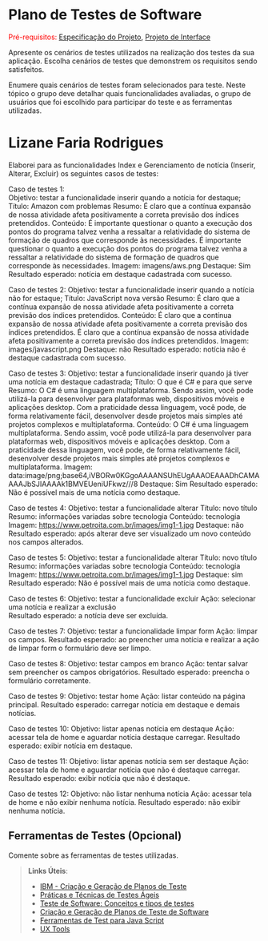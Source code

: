 # Plano de Testes de Software

<span style="color:red">Pré-requisitos: <a href="2-Especificação do Projeto.md"> Especificação do Projeto</a></span>, <a href="3-Projeto de Interface.md"> Projeto de Interface</a>

Apresente os cenários de testes utilizados na realização dos testes da sua aplicação. Escolha cenários de testes que demonstrem os requisitos sendo satisfeitos.

Enumere quais cenários de testes foram selecionados para teste. Neste tópico o grupo deve detalhar quais funcionalidades avaliadas, o grupo de usuários que foi escolhido para participar do teste e as ferramentas utilizadas.

# Lizane Faria Rodrigues
Elaborei para as funcionalidades Index e Gerenciamento de notícia (Inserir, Alterar, Excluir) os seguintes casos de testes:

Caso de testes 1:
<br />
Objetivo: testar a funcionalidade inserir quando a notícia for destaque;
Título: Amazon com problemas
Resumo: É claro que a contínua expansão de nossa atividade afeta positivamente a correta previsão dos índices pretendidos.
Conteúdo: É importante questionar o quanto a execução dos pontos do programa talvez venha a ressaltar a relatividade do sistema de formação de quadros que corresponde às necessidades.
É importante questionar o quanto a execução dos pontos do programa talvez venha a ressaltar a relatividade do sistema de formação de quadros que corresponde às necessidades.
Imagem: imagens/aws.png
Destaque: Sim
Resultado esperado: notícia em destaque cadastrada com sucesso.

Caso de testes 2:
Objetivo: testar a funcionalidade inserir quando a notícia não 
for estaque;
Título: JavaScript nova versão
Resumo: É claro que a contínua expansão de nossa atividade afeta positivamente a correta previsão dos índices pretendidos.
Conteúdo: É claro que a contínua expansão de nossa atividade afeta positivamente a correta previsão dos índices pretendidos.
É claro que a contínua expansão de nossa atividade afeta positivamente a correta previsão dos índices pretendidos.
Imagem: images/javascript.png 
Destaque: não
Resultado esperado: notícia não é destaque cadastrada com sucesso.

Caso de testes 3:
Objetivo: testar a funcionalidade inserir quando já tiver uma notícia em destaque cadastrada;
Título: O que é C# e para que serve
Resumo: O C# é uma linguagem multiplataforma. Sendo assim, você pode utilizá-la para desenvolver para plataformas web, dispositivos móveis e aplicações desktop. Com a praticidade dessa linguagem, você pode, de forma relativamente fácil, desenvolver desde projetos mais simples até projetos complexos e multiplataforma.
Conteúdo: O C# é uma linguagem multiplataforma. Sendo assim, você pode utilizá-la para desenvolver para plataformas web, dispositivos móveis e aplicações desktop. Com a praticidade dessa linguagem, você pode, de forma relativamente fácil, desenvolver desde projetos mais simples até projetos complexos e multiplataforma.
Imagem: data:image/png;base64,iVBORw0KGgoAAAANSUhEUgAAAOEAAADhCAMAAAAJbSJIAAAAk1BMVEUeniUFkwz///8
Destaque: Sim
Resultado esperado: Não é possível mais de uma notícia como destaque.

Caso de testes 4:
Objetivo: testar a funcionalidade alterar
Título: novo título
Resumo: informações variadas sobre tecnologia
Conteúdo: tecnologia
Imagem: https://www.petroita.com.br/images/img1-1.jpg
Destaque: não
Resultado esperado: após alterar deve ser visualizado um novo conteúdo nos campos alterados.

Caso de testes 5:
Objetivo: testar a funcionalidade alterar
Título: novo título
Resumo: informações variadas sobre tecnologia
Conteúdo: tecnologia
Imagem: https://www.petroita.com.br/images/img1-1.jpg
Destaque: sim
Resultado esperado: Não é possível mais de uma notícia como destaque. 

Caso de testes 6:
Objetivo: testar a funcionalidade excluir
Ação: selecionar uma notícia e realizar a exclusão  
Resultado esperado:  a notícia deve ser excluída.

Caso de testes 7:
Objetivo: testar a funcionalidade limpar form
Ação: limpar os campos.
Resultado esperado: ao preencher uma notícia e realizar a ação de limpar form o formulário deve ser limpo.

Caso de testes 8:
Objetivo: testar campos em branco
Ação: tentar salvar sem preencher os campos obrigatórios.
Resultado esperado: preencha o formulário corretamente.

Caso de testes 9:
Objetivo: testar home
Ação: listar conteúdo na página principal.
Resultado esperado: carregar notícia em destaque e demais notícias.

Caso de testes 10:
Objetivo: listar apenas notícia em destaque
Ação: acessar tela de home e aguardar notícia destaque carregar.
Resultado esperado: exibir notícia em destaque.

Caso de testes 11:
Objetivo: listar apenas notícia sem ser destaque
Ação: acessar tela de home e aguardar notícia que não é destaque carregar.
Resultado esperado: exibir notícia que não é destaque.

Caso de testes 12:
Objetivo: não listar nenhuma notícia
Ação: acessar tela de home e não exibir nenhuma notícia.
Resultado esperado: não exibir nenhuma notícia.


## Ferramentas de Testes (Opcional)


Comente sobre as ferramentas de testes utilizadas.
 
> **Links Úteis**:
> - [IBM - Criação e Geração de Planos de Teste](https://www.ibm.com/developerworks/br/local/rational/criacao_geracao_planos_testes_software/index.html)
> - [Práticas e Técnicas de Testes Ágeis](http://assiste.serpro.gov.br/serproagil/Apresenta/slides.pdf)
> -  [Teste de Software: Conceitos e tipos de testes](https://blog.onedaytesting.com.br/teste-de-software/)
> - [Criação e Geração de Planos de Teste de Software](https://www.ibm.com/developerworks/br/local/rational/criacao_geracao_planos_testes_software/index.html)
> - [Ferramentas de Test para Java Script](https://geekflare.com/javascript-unit-testing/)
> - [UX Tools](https://uxdesign.cc/ux-user-research-and-user-testing-tools-2d339d379dc7)
